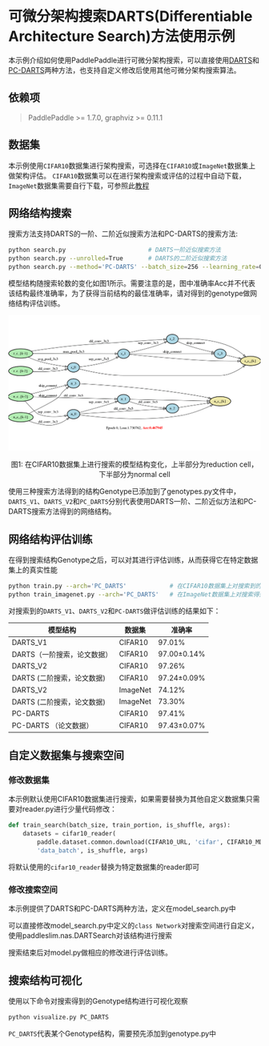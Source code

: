 # 可微分架构搜索DARTS(Differentiable Architecture Search)方法使用示例

本示例介绍如何使用PaddlePaddle进行可微分架构搜索，可以直接使用[DARTS](https://arxiv.org/abs/1806.09055)和[PC-DARTS](https://arxiv.org/abs/1907.05737)两种方法，也支持自定义修改后使用其他可微分架构搜索算法。

## 依赖项

> PaddlePaddle >= 1.7.0, graphviz >= 0.11.1

## 数据集

本示例使用`CIFAR10`数据集进行架构搜索，可选择在`CIFAR10`或`ImageNet`数据集上做架构评估。
`CIFAR10`数据集可以在进行架构搜索或评估的过程中自动下载，`ImageNet`数据集需要自行下载，可参照此[教程](https://github.com/PaddlePaddle/models/tree/develop/PaddleCV/image_classification#%E6%95%B0%E6%8D%AE%E5%87%86%E5%A4%87)


## 网络结构搜索

搜索方法支持DARTS的一阶、二阶近似搜索方法和PC-DARTS的搜索方法:
``` bash
python search.py                       # DARTS一阶近似搜索方法
python search.py --unrolled=True       # DARTS的二阶近似搜索方法
python search.py --method='PC-DARTS' --batch_size=256 --learning_rate=0.1 --arch_learning_rate=6e-4 --epochs_no_archopt=15   # PC-DARTS搜索方法
```

模型结构随搜索轮数的变化如图1所示。需要注意的是，图中准确率Acc并不代表该结构最终准确率，为了获得当前结构的最佳准确率，请对得到的genotype做网络结构评估训练。

![networks](images/networks.gif)

<p align="center">
图1: 在CIFAR10数据集上进行搜索的模型结构变化，上半部分为reduction cell，下半部分为normal cell
</p>

使用三种搜索方法得到的结构Genotype已添加到了genotypes.py文件中，`DARTS_V1`、`DARTS_V2`和`PC_DARTS`分别代表使用DARTS一阶、二阶近似方法和PC-DARTS搜索方法得到的网络结构。

## 网络结构评估训练

在得到搜索结构Genotype之后，可以对其进行评估训练，从而获得它在特定数据集上的真实性能

```bash
python train.py --arch='PC_DARTS'            # 在CIFAR10数据集上对搜索到的结构评估训练
python train_imagenet.py --arch='PC_DARTS'   # 在ImageNet数据集上对搜索得到的结构评估训练
```

对搜索到的`DARTS_V1`、`DARTS_V2`和`PC-DARTS`做评估训练的结果如下：

| 模型结构                    | 数据集   | 准确率          |
| --------------------------- | -------- | --------------- |
| DARTS_V1                    | CIFAR10  | 97.01%          |
| DARTS（一阶搜索，论文数据） | CIFAR10  | 97.00$\pm$0.14% |
| DARTS_V2                    | CIFAR10  | 97.26%          |
| DARTS  (二阶搜索，论文数据) | CIFAR10  | 97.24$\pm$0.09% |
| DARTS_V2                    | ImageNet | 74.12%          |
| DARTS (二阶搜索，论文数据)  | ImageNet | 73.30%          |
| PC-DARTS                    | CIFAR10  | 97.41%          |
| PC-DARTS （论文数据）       | CIFAR10  | 97.43$\pm$0.07% |

## 自定义数据集与搜索空间

### 修改数据集

本示例默认使用CIFAR10数据集进行搜索，如果需要替换为其他自定义数据集只需要对reader.py进行少量代码修改：

```python
def train_search(batch_size, train_portion, is_shuffle, args):
    datasets = cifar10_reader(                                          #对此进行替换
        paddle.dataset.common.download(CIFAR10_URL, 'cifar', CIFAR10_MD5),
        'data_batch', is_shuffle, args)
```

将默认使用的`cifar10_reader`替换为特定数据集的reader即可

### 修改搜索空间

本示例提供了DARTS和PC-DARTS两种方法，定义在model_search.py中

可以直接修改model_search.py中定义的`class Network`对搜索空间进行自定义，使用paddleslim.nas.DARTSearch对该结构进行搜索

搜索结束后对model.py做相应的修改进行评估训练。



## 搜索结构可视化

使用以下命令对搜索得到的Genotype结构进行可视化观察

```python
python visualize.py PC_DARTS
```

`PC_DARTS`代表某个Genotype结构，需要预先添加到genotype.py中
